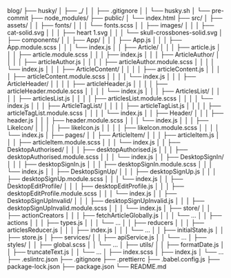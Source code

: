 blog/
├── husky/
│ ├── \_/
│ │ ├── .gitignore
│ │ └── husky.sh
│ └── pre-commit
├── node_modules/
├── public/
│ └── index.html
├── src/
│ ├── assets/
│ │ ├── fonts/
│ │ │ └── fonts.scss
│ │ ├── images/
│ │ │ ├── cat-solid.svg
│ │ │ ├── heart 1.svg
│ │ │ └── skull-crossbones-solid.svg
│ ├── components/
│ │ ├── App/
│ │ │ ├── App.js
│ │ │ ├── App.module.scss
│ │ │ └── index.js
│ │ ├── Article/
│ │ │ ├── article.js
│ │ │ ├── article.module.scss
│ │ │ ├── index.js
│ │ │ ├── ArticleAuthor/
│ │ │ │ ├── articleAuthor.js
│ │ │ │ ├── articleAuthor.module.scss
│ │ │ │ └── index.js
│ │ │ ├── ArticleContent/
│ │ │ │ ├── articleContent.js
│ │ │ │ ├── articleContent.module.scss
│ │ │ │ └── index.js
│ │ │ ├── ArticleHeader/
│ │ │ │ ├── articleHeader.js
│ │ │ │ ├── articleHeader.module.scss
│ │ │ │ └── index.js
│ │ │ ├── ArticlesList/
│ │ │ │ ├── articlesList.js
│ │ │ │ ├── articlesList.module.scss
│ │ │ │ └── index.js
│ │ │ ├── ArticleTagList/
│ │ │ │ ├── articleTagList.js
│ │ │ │ ├── articleTagList.module.scss
│ │ │ │ └── index.js
│ │ ├── Header/
│ │ │ ├── header.js
│ │ │ ├── header.module.scss
│ │ │ └── index.js
│ │ │ ├── LikeIcon/
│ │ │ │ ├── likeIcon.js
│ │ │ │ ├── likeIcon.module.scss
│ │ │ │ └── index.js
│ ├── pages/
│ │ ├── ArticleItem/
│ │ │ ├── articleItem.js
│ │ │ ├── articleItem.module.scss
│ │ │ └── index.js
│ │ ├── DesktopAuthorised/
│ │ │ ├── desktopAuthorised.js
│ │ │ ├── desktopAuthorised.module.scss
│ │ │ └── index.js
│ │ ├── DesktopSignIn/
│ │ │ ├── desktopSignIn.js
│ │ │ ├── desktopSignIn.module.scss
│ │ │ └── index.js
│ │ ├── DesktopSignUp/
│ │ │ ├── desktopSignUp.js
│ │ │ ├── desktopSignUp.module.scss
│ │ │ └── index.js
│ │ ├── DesktopEditProfile/
│ │ │ ├── desktopEditProfile.js
│ │ │ ├── desktopEditProfile.module.scss
│ │ │ └── index.js
│ │ ├── DesktopSignUpInvalid/
│ │ │ ├── desktopSignUpInvalid.js
│ │ │ ├── desktopSignUpInvalid.module.scss
│ │ │ └── index.js
│ ├── store/
│ │ ├── actionCreators
│ │ │ ├── fetchArticleGlobally.js
│ │ │ └── ...
│ │ ├── actions
│ │ │ ├── types.js
│ │ │ └── ...
│ │ ├── reducers
│ │ │ ├── articlesReducer.js
│ │ │ ├── index.js
│ │ │ └── ...
│ │ ├── initialState.js
│ │ ├── store.js
│ ├── services/
│ │ ├── apiService.js
│ │ └── ...
│ ├── styles/
│ │ ├── global.scss
│ │ └── ...
│ ├── utils/
│ │ ├── formatDate.js
│ │ ├── truncateText.js
│ │ └── ...
│ ├── index.scss
│ ├── index.js
│ └── ...
├── .eslintrc.json
├── .gitignore
├── .prettierrc
├── .babel.config.js
├── package-lock.json
├── package.json
└── README.md
